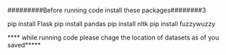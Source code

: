 

#########Before running code install these packages########3

pip install Flask
pip install pandas
pip install nltk
pip install fuzzywuzzy

**** while running code please chage the location of datasets as of   you saved*****

